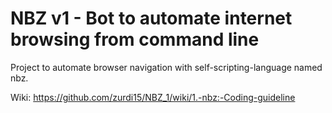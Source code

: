 # NBZ v1 - Bot to automate internet browsing from command line
Project to automate browser navigation with self-scripting-language named nbz.

Wiki: https://github.com/zurdi15/NBZ_1/wiki/1.-nbz:-Coding-guideline
